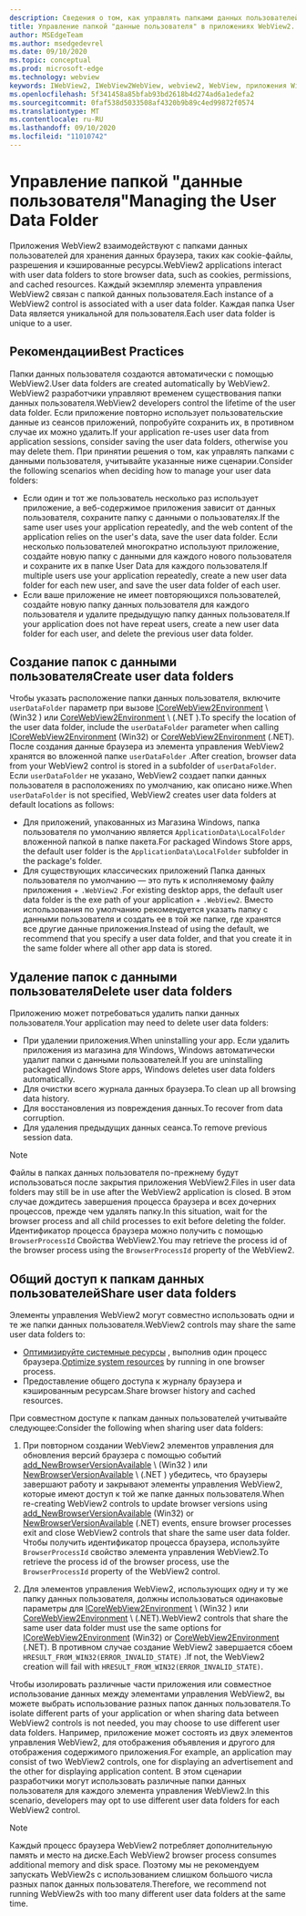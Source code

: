 ```yaml
---
description: Сведения о том, как управлять папками данных пользователей в приложениях WebView2
title: Управление папкой "данные пользователя" в приложениях WebView2.
author: MSEdgeTeam
ms.author: msedgedevrel
ms.date: 09/10/2020
ms.topic: conceptual
ms.prod: microsoft-edge
ms.technology: webview
keywords: IWebView2, IWebView2WebView, webview2, WebView, приложения Win32, Win32, EDGE, ICoreWebView2, ICoreWebView2Host, элемент управления "браузер", HTML EDGE, папка "данные пользователя"
ms.openlocfilehash: 5f341458a85bfab93bd2618b4d274ad6a1edefa2
ms.sourcegitcommit: 0faf538d5033508af4320b9b89c4ed99872f0574
ms.translationtype: MT
ms.contentlocale: ru-RU
ms.lasthandoff: 09/10/2020
ms.locfileid: "11010742"
---
```

# <span data-ttu-id="857e5-104">Управление папкой "данные пользователя"</span><span class="sxs-lookup"><span data-stu-id="857e5-104">Managing the User Data Folder</span></span>  

<span data-ttu-id="857e5-105">Приложения WebView2 взаимодействуют с папками данных пользователей для хранения данных браузера, таких как cookie-файлы, разрешения и кэшированные ресурсы.</span><span class="sxs-lookup"><span data-stu-id="857e5-105">WebView2 applications interact with user data folders to store browser data, such as cookies, permissions, and cached resources.</span></span>  <span data-ttu-id="857e5-106">Каждый экземпляр элемента управления WebView2 связан с папкой данных пользователя.</span><span class="sxs-lookup"><span data-stu-id="857e5-106">Each instance of a WebView2 control is associated with a user data folder.</span></span>  <span data-ttu-id="857e5-107">Каждая папка User Data является уникальной для пользователя.</span><span class="sxs-lookup"><span data-stu-id="857e5-107">Each user data folder is unique to a user.</span></span>  

## <span data-ttu-id="857e5-108">Рекомендации</span><span class="sxs-lookup"><span data-stu-id="857e5-108">Best Practices</span></span>  

<span data-ttu-id="857e5-109">Папки данных пользователя создаются автоматически с помощью WebView2.</span><span class="sxs-lookup"><span data-stu-id="857e5-109">User data folders are created automatically by WebView2.</span></span>  <span data-ttu-id="857e5-110">WebView2 разработчики управляют временем существования папки данных пользователя.</span><span class="sxs-lookup"><span data-stu-id="857e5-110">WebView2 developers control the lifetime of the user data folder.</span></span>  <span data-ttu-id="857e5-111">Если приложение повторно использует пользовательские данные из сеансов приложений, попробуйте сохранить их, в противном случае их можно удалить.</span><span class="sxs-lookup"><span data-stu-id="857e5-111">If your application re-uses user data from application sessions, consider saving the user data folders, otherwise you may delete them.</span></span>  <span data-ttu-id="857e5-112">При принятии решения о том, как управлять папками с данными пользователя, учитывайте указанные ниже сценарии.</span><span class="sxs-lookup"><span data-stu-id="857e5-112">Consider the following scenarios when deciding how to manage your user data folders:</span></span>  

*   <span data-ttu-id="857e5-113">Если один и тот же пользователь несколько раз использует приложение, а веб-содержимое приложения зависит от данных пользователя, сохраните папку с данными о пользователях.</span><span class="sxs-lookup"><span data-stu-id="857e5-113">If the same user uses your application repeatedly, and the web content of the application relies on the user's data, save the user data folder.</span></span>  <span data-ttu-id="857e5-114">Если несколько пользователей многократно используют приложение, создайте новую папку с данными для каждого нового пользователя и сохраните их в папке User Data для каждого пользователя.</span><span class="sxs-lookup"><span data-stu-id="857e5-114">If multiple users use your application repeatedly, create a new user data folder for each new user, and save the user data folder of each user.</span></span>
*   <span data-ttu-id="857e5-115">Если ваше приложение не имеет повторяющихся пользователей, создайте новую папку данных пользователя для каждого пользователя и удалите предыдущую папку данных пользователя.</span><span class="sxs-lookup"><span data-stu-id="857e5-115">If your application does not have repeat users, create a new user data folder for each user, and delete the previous user data folder.</span></span>  

## <span data-ttu-id="857e5-116">Создание папок с данными пользователя</span><span class="sxs-lookup"><span data-stu-id="857e5-116">Create user data folders</span></span>  

<span data-ttu-id="857e5-117">Чтобы указать расположение папки данных пользователя, включите `userDataFolder` параметр при вызове [ICoreWebView2Environment](../reference/win32/0-9-622/icorewebview2environment.md) \ (Win32 \) или [CoreWebView2Environment](../reference/dotnet/0-9-628/microsoft-web-webview2-core-corewebview2environment.md) \ (.NET \).</span><span class="sxs-lookup"><span data-stu-id="857e5-117">To specify the location of the user data folder, include the `userDataFolder` parameter when calling [ICoreWebView2Environment](../reference/win32/0-9-622/icorewebview2environment.md) \(Win32\) or [CoreWebView2Environment](../reference/dotnet/0-9-628/microsoft-web-webview2-core-corewebview2environment.md) \(.NET\).</span></span>  <span data-ttu-id="857e5-118">После создания данные браузера из элемента управления WebView2 хранятся во вложенной папке `userDataFolder` .</span><span class="sxs-lookup"><span data-stu-id="857e5-118">After creation, browser data from your WebView2 control is stored in a subfolder of `userDataFolder`.</span></span>  <span data-ttu-id="857e5-119">Если `userDataFolder` не указано, WebView2 создает папки данных пользователя в расположениях по умолчанию, как описано ниже.</span><span class="sxs-lookup"><span data-stu-id="857e5-119">When `userDataFolder` is not specified, WebView2 creates user data folders at default locations as follows:</span></span>  

*   <span data-ttu-id="857e5-120">Для приложений, упакованных из Магазина Windows, папка пользователя по умолчанию является `ApplicationData\LocalFolder` вложенной папкой в папке пакета.</span><span class="sxs-lookup"><span data-stu-id="857e5-120">For packaged Windows Store apps, the default user folder is the `ApplicationData\LocalFolder` subfolder in the package's  folder.</span></span>  
*   <span data-ttu-id="857e5-121">Для существующих классических приложений Папка данных пользователя по умолчанию — это путь к исполняемому файлу приложения + `.WebView2` .</span><span class="sxs-lookup"><span data-stu-id="857e5-121">For existing desktop apps, the default user data folder is the exe path of your application + `.WebView2`.</span></span>  <span data-ttu-id="857e5-122">Вместо использования по умолчанию рекомендуется указать папку с данными пользователя и создать ее в той же папке, где хранятся все другие данные приложения.</span><span class="sxs-lookup"><span data-stu-id="857e5-122">Instead of using the default, we recommend that you specify a user data folder, and that you create it in the same folder where all other app data is stored.</span></span>  

## <span data-ttu-id="857e5-123">Удаление папок с данными пользователя</span><span class="sxs-lookup"><span data-stu-id="857e5-123">Delete user data folders</span></span>  

<span data-ttu-id="857e5-124">Приложению может потребоваться удалить папки данных пользователя.</span><span class="sxs-lookup"><span data-stu-id="857e5-124">Your application may need to delete user data folders:</span></span>  

*   <span data-ttu-id="857e5-125">При удалении приложения.</span><span class="sxs-lookup"><span data-stu-id="857e5-125">When uninstalling your app.</span></span>  <span data-ttu-id="857e5-126">Если удалить приложения из магазина для Windows, Windows автоматически удалит папки с данными пользователей.</span><span class="sxs-lookup"><span data-stu-id="857e5-126">If you are uninstalling packaged Windows Store apps, Windows deletes user data folders automatically.</span></span>  
*   <span data-ttu-id="857e5-127">Для очистки всего журнала данных браузера.</span><span class="sxs-lookup"><span data-stu-id="857e5-127">To clean up all browsing data history.</span></span>  
*   <span data-ttu-id="857e5-128">Для восстановления из повреждения данных.</span><span class="sxs-lookup"><span data-stu-id="857e5-128">To recover from data corruption.</span></span>  
*   <span data-ttu-id="857e5-129">Для удаления предыдущих данных сеанса.</span><span class="sxs-lookup"><span data-stu-id="857e5-129">To remove previous session data.</span></span>  

> [!NOTE]
> <span data-ttu-id="857e5-130">Файлы в папках данных пользователя по-прежнему будут использоваться после закрытия приложения WebView2.</span><span class="sxs-lookup"><span data-stu-id="857e5-130">Files in user data folders may still be in use after the WebView2 application is closed.</span></span>  <span data-ttu-id="857e5-131">В этом случае дождитесь завершения процесса браузера и всех дочерних процессов, прежде чем удалять папку.</span><span class="sxs-lookup"><span data-stu-id="857e5-131">In this situation, wait for the browser process and all child processes to exit before deleting the folder.</span></span>  <span data-ttu-id="857e5-132">Идентификатор процесса браузера можно получить с помощью `BrowserProcessId` Свойства WebView2.</span><span class="sxs-lookup"><span data-stu-id="857e5-132">You may retrieve the process id of the browser process using the `BrowserProcessId` property of the WebView2.</span></span>  

## <span data-ttu-id="857e5-133">Общий доступ к папкам данных пользователей</span><span class="sxs-lookup"><span data-stu-id="857e5-133">Share user data folders</span></span>  

<span data-ttu-id="857e5-134">Элементы управления WebView2 могут совместно использовать одни и те же папки данных пользователя.</span><span class="sxs-lookup"><span data-stu-id="857e5-134">WebView2 controls may share the same user data folders to:</span></span>  

*   <span data-ttu-id="857e5-135">[Оптимизируйте системные ресурсы](../concepts/process-model.md) , выполнив один процесс браузера.</span><span class="sxs-lookup"><span data-stu-id="857e5-135">[Optimize system resources](../concepts/process-model.md) by running in one browser process.</span></span>  
*   <span data-ttu-id="857e5-136">Предоставление общего доступа к журналу браузера и кэшированным ресурсам.</span><span class="sxs-lookup"><span data-stu-id="857e5-136">Share browser history and cached resources.</span></span>  

<span data-ttu-id="857e5-137">При совместном доступе к папкам данных пользователей учитывайте следующее:</span><span class="sxs-lookup"><span data-stu-id="857e5-137">Consider the following when sharing user data folders:</span></span>  

1.  <span data-ttu-id="857e5-138">При повторном создании WebView2 элементов управления для обновления версий браузера с помощью событий [add_NewBrowserVersionAvailable](../reference/win32/0-9-622/icorewebview2environment.md#add_newbrowserversionavailable) \ (Win32 \) или [NewBrowserVersionAvailable](../reference/dotnet/0-9-628/microsoft-web-webview2-core-corewebview2environment.md#newbrowserversionavailable) \ (.NET \) убедитесь, что браузеры завершают работу и закрывают элементы управления WebView2, которые имеют доступ к той же папке данных пользователя.</span><span class="sxs-lookup"><span data-stu-id="857e5-138">When re-creating WebView2 controls to update browser versions using [add_NewBrowserVersionAvailable](../reference/win32/0-9-622/icorewebview2environment.md#add_newbrowserversionavailable) \(Win32\) or [NewBrowserVersionAvailable](../reference/dotnet/0-9-628/microsoft-web-webview2-core-corewebview2environment.md#newbrowserversionavailable) \(.NET\) events, ensure browser processes exit and close WebView2 controls that share the same user data folder.</span></span>  <span data-ttu-id="857e5-139">Чтобы получить идентификатор процесса браузера, используйте `BrowserProcessId` свойство элемента управления WebView2.</span><span class="sxs-lookup"><span data-stu-id="857e5-139">To retrieve the process id of the browser process, use the `BrowserProcessId` property of the WebView2 control.</span></span>  

2.  <span data-ttu-id="857e5-140">Для элементов управления WebView2, использующих одну и ту же папку данных пользователя, должны использоваться одинаковые параметры для [ICoreWebView2Environment](../reference/win32/0-9-622/icorewebview2environment.md) \ (Win32 \) или [CoreWebView2Environment](../reference/dotnet/0-9-628/microsoft-web-webview2-core-corewebview2environment.md) \ (.NET).</span><span class="sxs-lookup"><span data-stu-id="857e5-140">WebView2 controls that share the same user data folder must use the same options for [ICoreWebView2Environment](../reference/win32/0-9-622/icorewebview2environment.md) \(Win32\) or [CoreWebView2Environment](../reference/dotnet/0-9-628/microsoft-web-webview2-core-corewebview2environment.md) \(.NET\).</span></span>  <span data-ttu-id="857e5-141">В противном случае создание WebView2 завершается сбоем `HRESULT_FROM_WIN32(ERROR_INVALID_STATE)` .</span><span class="sxs-lookup"><span data-stu-id="857e5-141">If not, the WebView2 creation will fail with `HRESULT_FROM_WIN32(ERROR_INVALID_STATE)`.</span></span>  

<span data-ttu-id="857e5-142">Чтобы изолировать различные части приложения или совместное использование данных между элементами управления WebView2, вы можете выбрать использование разных папок данных пользователя.</span><span class="sxs-lookup"><span data-stu-id="857e5-142">To isolate different parts of your application or when sharing data between WebView2 controls is not needed, you may choose to use different user data folders.</span></span>  <span data-ttu-id="857e5-143">Например, приложение может состоять из двух элементов управления WebView2, для отображения объявления и другого для отображения содержимого приложения.</span><span class="sxs-lookup"><span data-stu-id="857e5-143">For example, an application may consist of two WebView2 controls, one for displaying an advertisement and the other for displaying application content.</span></span>  <span data-ttu-id="857e5-144">В этом сценарии разработчики могут использовать различные папки данных пользователя для каждого элемента управления WebView2.</span><span class="sxs-lookup"><span data-stu-id="857e5-144">In this scenario, developers may opt to use different user data folders for each WebView2 control.</span></span>  

> [!NOTE]
> <span data-ttu-id="857e5-145">Каждый процесс браузера WebView2 потребляет дополнительную память и место на диске.</span><span class="sxs-lookup"><span data-stu-id="857e5-145">Each WebView2 browser process consumes additional memory and disk space.</span></span>  <span data-ttu-id="857e5-146">Поэтому мы не рекомендуем запускать WebView2s с использованием слишком большого числа разных папок данных пользователя.</span><span class="sxs-lookup"><span data-stu-id="857e5-146">Therefore, we recommend not running WebView2s with too many different user data folders at the same time.</span></span>  

